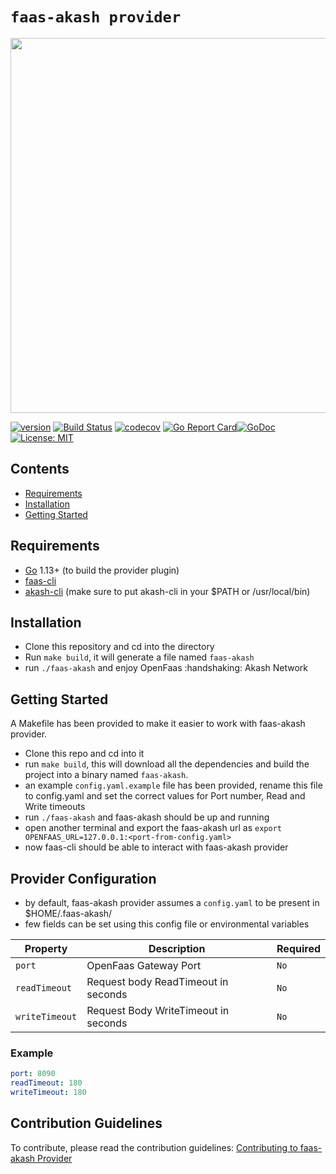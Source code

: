 # `faas-akash provider`

<img alt="" src="https://camo.githubusercontent.com/cf01eefb5b6905f3774376d6d1ed55b8f052d211/68747470733a2f2f626c6f672e616c6578656c6c69732e696f2f636f6e74656e742f696d616765732f323031372f30382f666161735f736964652e706e67" width="600px">

[![version](https://img.shields.io/github/tag/vitwit/faas-akash.svg)](https://github.com/vitwit/faas-akash/releases/latest)
[![Build Status](https://circleci.com/gh/vitwit/faas-akash.svg?style=svg)](https://circleci.com/gh/vitwit/faas-akash)
[![codecov](https://codecov.io/gh/vitwit/faas-akash/branch/master/graph/badge.svg)](https://codecov.io/gh/vitwit/faas-akash)
[![Go Report Card](https://goreportcard.com/badge/github.com/openfaas/faas)](https://goreportcard.com/report/github.com/openfaas/faas)[![GoDoc](https://godoc.org/github.com/vitwit/go-faas?status.svg)](https://godoc.org/github.com/vitwit/go-faas) [![License: MIT](https://img.shields.io/badge/License-MIT-yellow.svg)](https://opensource.org/licenses/MIT)


## Contents

* [Requirements](#requirements)
* [Installation](#installation)
* [Getting Started](#getting-started)

Requirements
------------

- [Go](https://golang.org/doc/install) 1.13+ (to build the provider plugin)
- [faas-cli](https://github.com/openfaas/faas-cli/releases) 
- [akash-cli](https://github.com/ovrclk/akash/releases) (make sure to put akash-cli in your $PATH or /usr/local/bin)

Installation
------------

* Clone this repository and cd into the directory
* Run `make build`, it will generate a file named `faas-akash`  
* run `./faas-akash` and enjoy OpenFaas :handshaking: Akash Network 

Getting Started
---------------
A Makefile has been provided to make it easier to work with faas-akash provider.

* Clone this repo and cd into it
* run `make build`, this will download all the dependencies and build the project into a binary named `faas-akash`.
* an example `config.yaml.example` file has been provided, rename this file to config.yaml and set the correct values for 
Port number, Read and Write timeouts
* run `./faas-akash` and faas-akash should be up and running
* open another terminal and export the faas-akash url as
`export OPENFAAS_URL=127.0.0.1:<port-from-config.yaml>`
* now faas-cli should be able to interact with faas-akash provider


Provider Configuration
------------

* by default, faas-akash provider assumes a `config.yaml` to be present in $HOME/.faas-akash/
* few fields can be set using this config file or environmental variables

| Property                      | Description                                                                                                           | Required    |
| ----------------------------- | ------------------------------------------------- | ---------- |
| `port`                        | OpenFaas Gateway Port                             | `No`       |
| `readTimeout`                 | Request body ReadTimeout in seconds               | `No`       |
| `writeTimeout`                | Request Body WriteTimeout in seconds              | `No`       |

### Example

```yaml
port: 8090
readTimeout: 180
writeTimeout: 180
```

Contribution Guidelines
-----------------------
 
To contribute, please read the contribution guidelines: [Contributing to faas-akash Provider](.github/CONTRIBUTING.md)

[install-go]: https://golang.org/doc/install#install
